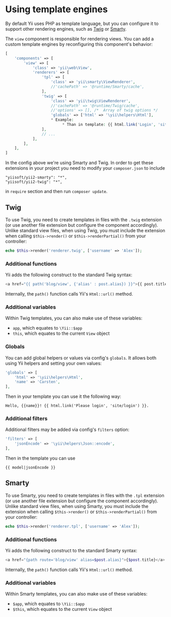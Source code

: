 Using template engines
======================

By default Yii uses PHP as template language, but you can configure it to support other rendering engines, such as
[Twig](http://twig.sensiolabs.org/) or [Smarty](http://www.smarty.net/).

The `view` component is responsible for rendering views. You can add a custom template engines by reconfiguring this
component's behavior:

```php
[
	'components' => [
		'view' => [
			'class' => 'yii\web\View',
			'renderers' => [
				'tpl' => [
					'class' => 'yii\smarty\ViewRenderer',
					//'cachePath' => '@runtime/Smarty/cache',
				],
				'twig' => [
					'class' => 'yii\twig\ViewRenderer',
					//'cachePath' => '@runtime/Twig/cache',
					//'options' => [], /*  Array of twig options */
					'globals' => ['html' => '\yii\helpers\Html'],
					* Example:
                         * Than in template: {{ html.link('Login', 'site/login') }}
				],
				// ...
			],
		],
	],
]
```

In the config above we're using Smarty and Twig. In order to get these extensions in your project you need to modify
your `composer.json` to include

```
"yiisoft/yii2-smarty": "*",
"yiisoft/yii2-twig": "*",
```

in `require` section and then run `composer update`.

Twig
----

To use Twig, you need to create templates in files with the `.twig` extension (or use another file extension but configure the component accordingly).
Unlike standard view files, when using Twig, you must include the extension  when calling `$this->render()`
or `$this->renderPartial()` from your controller:

```php
echo $this->render('renderer.twig', ['username' => 'Alex']);
```

### Additional functions

Yii adds the following construct to the standard Twig syntax:

```php
<a href="{{ path('blog/view', {'alias' : post.alias}) }}">{{ post.title }}</a>
```

Internally, the `path()` function calls Yii's `Html::url()` method.

### Additional variables

Within Twig templates, you can also make use of these variables:

- `app`, which equates to `\Yii::$app`
- `this`, which equates to the current `View` object

### Globals

You can add global helpers or values via config's `globals`. It allows both using Yii helpers and setting your own
values:

```php
'globals' => [
	'html' => '\yii\helpers\Html',
	'name' => 'Carsten',
],
```

Then in your template you can use it the following way:

```
Hello, {{name}}! {{ html.link('Please login', 'site/login') }}.
```

### Additional filters

Additional filters may be added via config's `filters` option:

```php
'filters' => [
	'jsonEncode' => '\yii\helpers\Json::encode',
],
```

Then in the template you can use

```
{{ model|jsonEncode }}
```


Smarty
------

To use Smarty, you need to create templates in files with the `.tpl` extension (or use another file extension but configure the component accordingly). Unlike standard view files, when using Smarty, you must include the extension  when calling `$this->render()`
or `$this->renderPartial()` from your controller:

```php
echo $this->render('renderer.tpl', ['username' => 'Alex']);
```

### Additional functions

Yii adds the following construct to the standard Smarty syntax:

```php
<a href="{path route='blog/view' alias=$post.alias}">{$post.title}</a>
```

Internally, the `path()` function calls Yii's `Html::url()` method.

### Additional variables

Within Smarty templates, you can also make use of these variables:

- `$app`, which equates to `\Yii::$app`
- `$this`, which equates to the current `View` object

